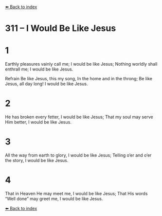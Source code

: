 [⬅️ Back to index](../README.md)

# 311 – I Would Be Like Jesus


# 1
Earthly pleasures vainly call me;
I would be like Jesus;
Nothing worldly shall enthrall me;
I would be like Jesus.

Refrain
Be like Jesus, this my song,
In the home and in the throng;
Be like Jesus, all day long!
I would be like Jesus.

# 2
He has broken every fetter,
I would be like Jesus;
That my soul may serve Him better,
I would be like Jesus.

# 3
All the way from earth to glory,
I would be like Jesus;
Telling o’er and o’er the story,
I would be like Jesus.

# 4
That in Heaven He may meet me,
I would be like Jesus;
That His words “Well done” may greet me,
I would be like Jesus.

[⬅️ Back to index](../README.md)
